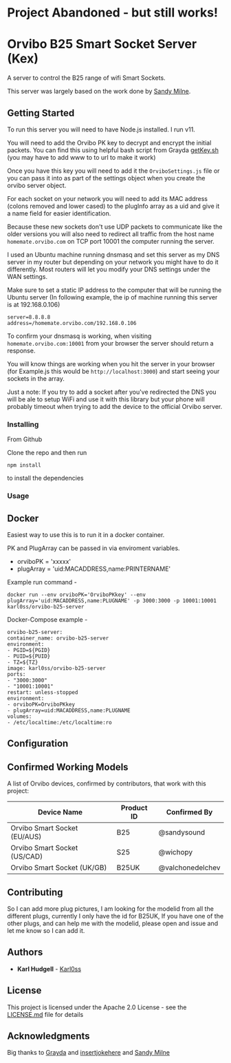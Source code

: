 
# Project Abandoned - but still works!

# Orvibo B25 Smart Socket Server (Kex)

 A server to control the B25 range of wifi Smart Sockets. 

This server was largely based on the work done by [Sandy Milne](https://github.com/sandysound).

## Getting Started

To run this server you will need to have Node.js installed. I run v11.

You will need to add the Orvibo PK key to decrypt and encrypt the initial packets.
You can find this using helpful bash script from Grayda [getKey.sh](https://gist.github.com/Grayda/eb48093bcfb96bfeec9c58ea301f2668) (you may have to add www to to url to make it work)

Once you have this key you will need to add it the ``OrviboSettings.js`` file or you can pass it into as part of the settings object when you create the orvibo server object.

For each socket on your network you will need to add its MAC address (colons removed and lower cased) to the plugInfo array as a uid and give it a name field for easier identification.

Because these new sockets don't use UDP packets to communicate like the older versions you will also need to redirect all traffic from the host name ``homemate.orvibo.com``
on TCP port 10001 the computer running the server.

I used an Ubuntu machine running dnsmasq and set this server as my DNS server in my router but depending on your network you might have to do it differently. Most routers will let you modify your DNS settings under the WAN settings.

Make sure to set a static IP address to the computer that will be running the Ubuntu server (In following example, the ip of machine running this server is at 192.168.0.106)
```
server=8.8.8.8
address=/homemate.orvibo.com/192.168.0.106
```

To confirm your dnsmasq is working, when visiting ``homemate.orvibo.com:10001`` from your browser the server should return a response.
 

You will know things are working when you hit the server in your browser (for Example.js this would be ``http://localhost:3000``) and start seeing your sockets in the array.

Just a note: If you try to add a socket after you've redirected the DNS you will be ale to setup WiFi and use it with this library but your phone will probably timeout when trying to add the device to the official Orvibo server.


### Installing

From Github

Clone the repo and then run
```
npm install
```
to install the dependencies


### Usage
## Docker

Easiest way to use this is to run it in a docker container.

PK and PlugArray can be passed in via enviroment variables.

- orviboPK = 'xxxxx'
- plugArray = 'uid:MACADDRESS,name:PRINTERNAME'

Example run command -

    docker run --env orviboPK='OrviboPKkey' --env plugArray='uid:MACADDRESS,name:PLUGNAME' -p 3000:3000 -p 10001:10001 karl0ss/orvibo-b25-server

Docker-Compose example -

    orvibo-b25-server:
    container_name: orvibo-b25-server
    environment:
    - PGID=${PGID}
    - PUID=${PUID}
    - TZ=${TZ}
    image: karl0ss/orvibo-b25-server
    ports:
    - "3000:3000"
    - "10001:10001"
    restart: unless-stopped
    environment:
    - orviboPK=OrviboPKkey
    - plugArray=uid:MACADDRESS,name:PLUGNAME
    volumes:    
    - /etc/localtime:/etc/localtime:ro
      

## Configuration

## Confirmed Working Models
A list of Orvibo devices, confirmed by contributors, that work with this project:

| Device Name | Product ID | Confirmed By |
| --- | --- | --- |
| Orvibo Smart Socket (EU/AUS) | B25 | @sandysound |
| Orvibo Smart Socket (US/CAD) | S25 | @wichopy |
| Orvibo Smart Socket (UK/GB) | B25UK | @valchonedelchev |

## Contributing
So I can add more plug pictures, I am looking for the modelid from all the different plugs, currently I only have the id for B25UK, If you have one of the other plugs, and can help me with the modelid, please open and issue and let me know so I can add it.

## Authors

  

  

*  **Karl Hudgell** - [Karl0ss](https://github.com/karl0ss/)

  

  

## License

  

  

This project is licensed under the Apache 2.0 License - see the [LICENSE.md](LICENSE.md) file for details

  

  

## Acknowledgments

  

  

Big thanks to [Grayda](https://github.com/Grayda/) and [insertjokehere](https://github.com/insertjokehere) and [Sandy Milne](https://github.com/sandysound)
